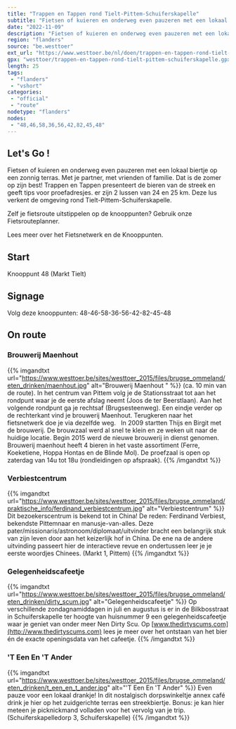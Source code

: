 ```yaml
---
title: "Trappen en Tappen rond Tielt-Pittem-Schuiferskapelle"
subtitle: "Fietsen of kuieren en onderweg even pauzeren met een lokaal biertje op een zonnig terras"
date: "2022-11-09"
description: "Fietsen of kuieren en onderweg even pauzeren met een lokaal biertje op een zonnig terras"
region: "flanders"
source: "be.westtoer"
ext_url: "https://www.westtoer.be/nl/doen/trappen-en-tappen-rond-tielt-pittem-schuiferskapelle"
gpx: "westtoer/trappen-en-tappen-rond-tielt-pittem-schuiferskapelle.gpx"
length: 25
tags:
 - "flanders"
 - "vshort"
categories:
 - "official"
 - "route"
nodetype: "flanders"
nodes:
 - "48,46,58,36,56,42,82,45,48"
---
```


## Let's Go ! 

Fietsen of kuieren en onderweg even pauzeren met een lokaal biertje op een zonnig terras. Met je partner, met vrienden of familie. Dat is de zomer op zijn best! Trappen en Tappen presenteert de bieren van de streek en geeft tips voor proefadresjes. er zijn 2 lussen van 24 en 25 km. Deze lus verkent de omgeving rond Tielt-Pittem-Schuiferskapelle.

Zelf je fietsroute uitstippelen op de knooppunten? Gebruik onze Fietsrouteplanner.

Lees meer over het Fietsnetwerk en de Knooppunten.

## Start

Knooppunt 48 (Markt Tielt)

## Signage

Volg deze knooppunten: 48-46-58-36-56-42-82-45-48

## On route

### Brouwerij Maenhout 

{{% imgandtxt url="https://www.westtoer.be/sites/westtoer_2015/files/brugse_ommeland/eten_drinken/maenhout.jpg" alt="Brouwerij Maenhout " %}}
(ca. 10 min van de route). In het centrum van Pittem volg je de Stationsstraat tot aan het rondpunt waar je de eerste afslag neemt (Joos de ter Beerstlaan). Aan het volgende rondpunt ga je rechtsaf (Brugsesteenweg). Een eindje verder op de rechterkant vind je brouwerij Maenhout. Terugkeren naar het fietsnetwerk doe je via dezelfde weg.
	 
	In 2009 startten Thijs en Birgit met de brouwerij. De brouwzaal werd al snel te klein en ze weken uit naar de huidige locatie. Begin 2015 werd de nieuwe brouwerij in dienst genomen. Brouwerij maenhout heeft 4 bieren in het vaste assortiment (Ferre, Koeketiene, Hoppa Hontas en de Blinde Mol). De proefzaal is open op zaterdag van 14u tot 18u (rondleidingen op afspraak).
{{% /imgandtxt %}}

### Verbiestcentrum

{{% imgandtxt url="https://www.westtoer.be/sites/westtoer_2015/files/brugse_ommeland/praktische_info/ferdinand_verbiestcentrum.jpg" alt="Verbiestcentrum" %}}
Dit bezoekerscentrum is bekend tot in China! De reden: Ferdinand Verbiest, bekendste Pittemnaar en manusje-van-alles. Deze pater/missionaris/astronoom/diplomaat/uitvinder bracht een belangrijk stuk van zijn leven door aan het keizerlijk hof in China. De ene na de andere uitvinding passeert hier de interactieve revue en ondertussen leer je je eerste woordjes Chinees. (Markt 1, Pittem)
{{% /imgandtxt %}}

### Gelegenheidscafeetje

{{% imgandtxt url="https://www.westtoer.be/sites/westtoer_2015/files/brugse_ommeland/eten_drinken/dirty_scum.jpg" alt="Gelegenheidscafeetje" %}}
Op verschillende zondagnamiddagen in juli en augustus is er in de Bilkbosstraat in Schuiferskapelle ter hoogte van huisnummer 9 een gelegenheidscafeetje waar je geniet van onder meer Nen Dirty Scu. Op [www.thedirtyscums.com](http://www.thedirtyscums.com) lees je meer over het ontstaan van het bier én de exacte openingsdata van het cafeetje.
{{% /imgandtxt %}}

### 'T Een En 'T Ander

{{% imgandtxt url="https://www.westtoer.be/sites/westtoer_2015/files/brugse_ommeland/eten_drinken/t_een_en_t_ander.jpg" alt="'T Een En 'T Ander" %}}
Even pauze voor een lokaal drankje! In dit nostalgisch dorpswinkeltje annex café drink je hier op het zuidgerichte terras een streekbiertje. Bonus: je kan hier meteen je picknickmand volladen voor het vervolg van je trip. (Schuiferskapelledorp 3, Schuiferskapelle)
{{% /imgandtxt %}}


